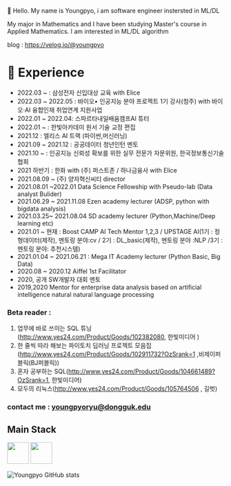 👋 Hello. My name is Youngpyo, i am software engineer instersted in ML/DL

My major in Mathematics and I have been studying Master's course in Applied Mathematics.
I am interested in ML/DL algorithm


blog : https://velog.io/@youngpyo


# :pig_nose: Experience
- 2022.03 ~ : 삼성전자 신입대상 교육 with Elice
- 2022.03 ~ 2022.05 : 바이오• 인공지능 분야 프로젝트 1기 강사(청주) with 바이오·AI 융합인재 취업연계 지원사업
- 2022.01 ~ 2022.04: 스파르타내일배움캠프AI 튜터
- 2022.01 ~ : 한빛아카데미 원서 기술 교정 편집
- 2021.12 : 엘리스 AI 트랙 (파이썬,머신러닝)
- 2021.09 ~ 2021.12 : 공공데이터 청년인턴 멘토
- 2021.10 ~  :  인공지능 신뢰성 확보를 위한 실무 전문가 자문위원, 한국정보통신기술협회
- 2021 하반기 : 한화 with (주) 퍼스트존 / 하나금융사 with Elice
- 2021.08.09 ~ (주) 양자혁신씨티 director
- 2021.08.01 ~2022.01 Data Science Fellowship with Pseudo-lab (Data analyst Bulider)
- 2021.06.29 ~ 2021.11.08 Ezen academy lecturer (ADSP, python with bigdata analysis)
- 2021.03.25~ 2021.08.04 SD academy lecturer (Python,Machine/Deep learning etc)
- 2021.01 ~ 현재 : Boost CAMP AI Tech Mentor 1,2,3 / UPSTAGE AI(1기 : 정형데이터(제작), 멘토링 분야:cv / 2기 : DL_basic(제작),  멘토링 분야 :NLP /3기 : 멘토링 분야: 추천시스템)
- 2021.01.04 ~ 2021.06.21 : Mega IT Academy lecturer (Python Basic, Big Data)
- 2020.08 ~ 2020.12 Aiffel 1st Facilitator
- 2020, 공개 SW개발자 대회 멘토
- 2019,2020 Mentor for enterprise data analysis based on artificial intelligence natural natural language processing

### Beta reader : 
1. 업무에 바로 쓰이는 SQL 튜닝(http://www.yes24.com/Product/Goods/102382080, 한빛미디어 )
2. 한 줄씩 따라 해보는 파이토치 딥러닝 프로젝트 모음집(http://www.yes24.com/Product/Goods/102911732?OzSrank=1 ,비제이퍼블릭(BJ퍼블릭))
3. 혼자 공부하는 SQL(http://www.yes24.com/Product/Goods/104661489?OzSrank=1, 한빛미디어)
4. 모두의 리눅스(http://www.yes24.com/Product/Goods/105764506 , 길벗)


### contact me : youngpyoryu@dongguk.edu 

## Main Stack

<image src = "https://user-images.githubusercontent.com/29730449/107788544-e08eb100-6d93-11eb-8976-7c452760642b.png" height = "50"> <image src = "https://user-images.githubusercontent.com/29730449/107788572-e8e6ec00-6d93-11eb-80b6-1d4f109fa82d.png" height = "50">



<!--
**Youngpyoryu/Youngpyoryu** is a ✨ _special_ ✨ repository because its `README.md` (this file) appears on your GitHub profile.



Here are some ideas to get you started:

- 🔭 I’m currently working on ...
- 🌱 I’m currently learning ...
- 👯 I’m looking to collaborate on ...
- 🤔 I’m looking for help with ...
- 💬 Ask me about ...
- 📫 How to reach me: ...
- 😄 Pronouns: ...
- ⚡ Fun fact: ...
-->


![Youngpyo GitHub stats](https://github-readme-stats.vercel.app/api?username=Youngpyoryu&show_icons=true&theme=radical)
